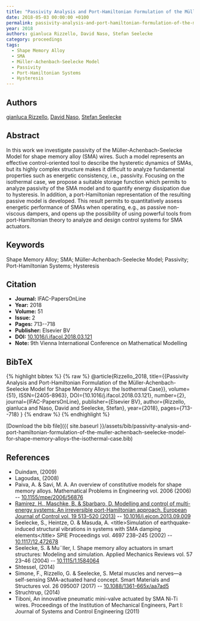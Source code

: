 ```yaml
---
title: "Passivity Analysis and Port-Hamiltonian Formulation of the Müller-Achenbach-Seelecke Model for Shape Memory Alloys: the Isothermal Case"
date: 2018-05-03 00:00:00 +0100
permalink: passivity-analysis-and-port-hamiltonian-formulation-of-the-muller-achenbach-seelecke-model-for-shape-memory-alloys-the-isothermal-case
year: 2018
authors: gianluca Rizzello, David Naso, Stefan Seelecke
category: proceedings
tags:
  - Shape Memory Alloy
  - SMA
  - Müller-Achenbach-Seelecke Model
  - Passivity
  - Port-Hamiltonian Systems
  - Hysteresis
---
```

 
## Authors
[gianluca Rizzello](authors/gianluca-rizzello), [David Naso](authors/david-naso), [Stefan Seelecke](authors/stefan-seelecke)
 
## Abstract
In this work we investigate passivity of the Müller-Achenbach-Seelecke Model for shape memory alloy (SMA) wires. Such a model represents an effective control-oriented tool to describe the hysteretic dynamics of SMAs, but its highly complex structure makes it difficult to analyze fundamental properties such as energetic consistency, i.e., passivity. Focusing on the isothermal case, we propose a suitable storage function which permits to analyze passivity of the SMA model and to quantify energy dissipation due to hysteresis. In addition, a port-Hamiltonian representation of the resulting passive model is developed. This result permits to quantitatively assess energetic performance of SMAs when operating, e.g., as passive non-viscous dampers, and opens up the possibility of using powerful tools from port-Hamiltonian theory to analyze and design control systems for SMA actuators.
 
## Keywords
Shape Memory Alloy; SMA; Müller-Achenbach-Seelecke Model; Passivity; Port-Hamiltonian Systems; Hysteresis
 
## Citation
- **Journal:** IFAC-PapersOnLine
- **Year:** 2018
- **Volume:** 51
- **Issue:** 2
- **Pages:** 713--718
- **Publisher:** Elsevier BV
- **DOI:** [10.1016/j.ifacol.2018.03.121](https://doi.org/10.1016/j.ifacol.2018.03.121)
- **Note:** 9th Vienna International Conference on Mathematical Modelling
 
## BibTeX
{% highlight bibtex %}
{% raw %}
@article{Rizzello_2018,
  title={{Passivity Analysis and Port-Hamiltonian Formulation of the Müller-Achenbach-Seelecke Model for Shape Memory Alloys: the Isothermal Case}},
  volume={51},
  ISSN={2405-8963},
  DOI={10.1016/j.ifacol.2018.03.121},
  number={2},
  journal={IFAC-PapersOnLine},
  publisher={Elsevier BV},
  author={Rizzello, gianluca and Naso, David and Seelecke, Stefan},
  year={2018},
  pages={713--718}
}
{% endraw %}
{% endhighlight %}
 
[Download the bib file]({{ site.baseurl }}/assets/bib/passivity-analysis-and-port-hamiltonian-formulation-of-the-muller-achenbach-seelecke-model-for-shape-memory-alloys-the-isothermal-case.bib)
 
## References
- Duindam, (2009)
- Lagoudas, (2008)
- Paiva, A. & Savi, M. A. An overview of constitutive models for shape memory alloys. Mathematical Problems in Engineering vol. 2006 (2006) -- [10.1155/mpe/2006/56876](https://doi.org/10.1155/mpe/2006/56876)
- [Ramirez, H., Maschke, B. & Sbarbaro, D. Modelling and control of multi-energy systems: An irreversible port-Hamiltonian approach. European Journal of Control vol. 19 513–520 (2013)](modelling-and-control-of-multi-energy-systems-an-irreversible-port-hamiltonian-approach) -- [10.1016/j.ejcon.2013.09.009](https://doi.org/10.1016/j.ejcon.2013.09.009)
- Seelecke, S., Heintze, O. & Masuda, A. &lt;title&gt;Simulation of earthquake-induced structural vibrations in systems with SMA damping elements&lt;/title&gt; SPIE Proceedings vol. 4697 238–245 (2002) -- [10.1117/12.472678](https://doi.org/10.1117/12.472678)
- Seelecke, S. & Mu¨ller, I. Shape memory alloy actuators in smart structures: Modeling and simulation. Applied Mechanics Reviews vol. 57 23–46 (2004) -- [10.1115/1.1584064](https://doi.org/10.1115/1.1584064)
- Shtessel, (2014)
- Simone, F., Rizzello, G. & Seelecke, S. Metal muscles and nerves—a self-sensing SMA-actuated hand concept. Smart Materials and Structures vol. 26 095007 (2017) -- [10.1088/1361-665x/aa7ad5](https://doi.org/10.1088/1361-665x/aa7ad5)
- Struchtrup, (2014)
- Tiboni, An innovative pneumatic mini-valve actuated by SMA Ni-Ti wires. Proceedings of the Institution of Mechanical Engineers, Part I: Journal of Systems and Control Engineering (2011)

